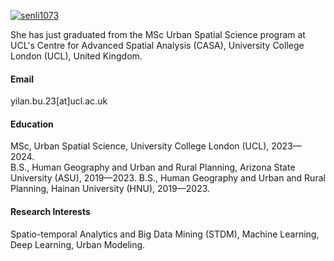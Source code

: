 

[![senli1073](https://img.shields.io/badge/senli1073-github-blue?logo=github)](https://github.com/senli1073)

She has just graduated from the MSc Urban Spatial Science program at UCL's Centre for Advanced Spatial Analysis (CASA), University College London (UCL), United Kingdom.

#### Email
yilan.bu.23[at]ucl.ac.uk

#### Education
MSc, Urban Spatial Science, University College London (UCL), 2023—2024.\
B.S., Human Geography and Urban and Rural Planning, Arizona State University (ASU), 2019—2023.
B.S., Human Geography and Urban and Rural Planning, Hainan University (HNU), 2019—2023.

#### Research Interests
Spatio-temporal Analytics and Big Data Mining (STDM), Machine Learning, Deep Learning, Urban Modeling.

